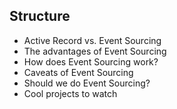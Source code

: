 ## Structure

- Active Record vs. Event Sourcing
- The advantages of Event Sourcing
- How does Event Sourcing work?
- Caveats of Event Sourcing
- Should we do Event Sourcing?
- Cool projects to watch